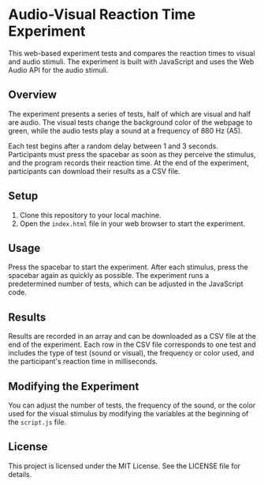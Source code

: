 # Audio-Visual Reaction Time Experiment

This web-based experiment tests and compares the reaction times to visual and audio stimuli. The experiment is built with JavaScript and uses the Web Audio API for the audio stimuli.

## Overview

The experiment presents a series of tests, half of which are visual and half are audio. The visual tests change the background color of the webpage to green, while the audio tests play a sound at a frequency of 880 Hz (A5).

Each test begins after a random delay between 1 and 3 seconds. Participants must press the spacebar as soon as they perceive the stimulus, and the program records their reaction time. At the end of the experiment, participants can download their results as a CSV file.

## Setup

1. Clone this repository to your local machine.
2. Open the `index.html` file in your web browser to start the experiment.

## Usage

Press the spacebar to start the experiment. After each stimulus, press the spacebar again as quickly as possible. The experiment runs a predetermined number of tests, which can be adjusted in the JavaScript code.

## Results

Results are recorded in an array and can be downloaded as a CSV file at the end of the experiment. Each row in the CSV file corresponds to one test and includes the type of test (sound or visual), the frequency or color used, and the participant's reaction time in milliseconds.

## Modifying the Experiment

You can adjust the number of tests, the frequency of the sound, or the color used for the visual stimulus by modifying the variables at the beginning of the `script.js` file.

## License

This project is licensed under the MIT License. See the LICENSE file for details.
